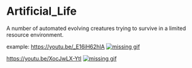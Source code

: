# Artificial_Life
A number of automated evolving creatures trying to survive in a limited resource environment.

example:
https://youtu.be/_E16iH62hlA
[![missing gif](https://github.com/woodyhoko/Artificial_Life/blob/main/AL_C.gif)](https://youtu.be/_E16iH62hlA)

https://youtu.be/XocJwLX-YtI
[![missing gif](https://github.com/woodyhoko/Artificial_Life/blob/main/AL_S.gif)](https://youtu.be/XocJwLX-YtI)
